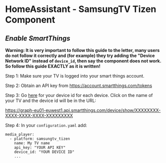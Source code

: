 # HomeAssistant - SamsungTV Tizen Component

***Enable SmartThings***
---------------

**Warning: It is very important to follow this guide to the letter, many users do not follow it correctly and (for example) they try adding the "Device Network ID" instead of `device_id`, then say the component does not work. So follow this guide EXACTLY as it is written!**

Step 1: Make sure your TV is logged into your smart things account.

Step 2: Obtain an API key from https://account.smartthings.com/tokens

Step 3: Go [here](https://graph-eu01-euwest1.api.smartthings.com/device/list) for your device id for each device. Click on the name of your TV and the device id will be in the URL:

https://graph-eu01-euwest1.api.smartthings.com/device/show/XXXXXXXX-XXXX-XXXX-XXXX-XXXXXXXXX

Step 4: In your `configuration.yaml` add:

```
media_player:
  - platform: samsungtv_tizen
    name: My TV name
    api_key: "YOUR API KEY"
    device_id: "YOUR DEVICE ID"
    ...
```
